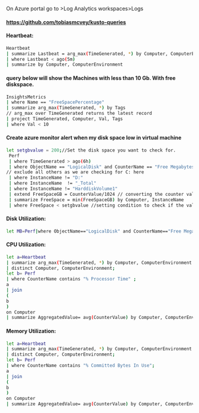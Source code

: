 On Azure portal go to >Log Analytics workspaces>Logs 
#### https://github.com/tobiasmcvey/kusto-queries


#### Heartbeat:
```sh
Heartbeat
| summarize Lastbeat = arg_max(TimeGenerated, *) by Computer, ComputerEnvironment
| where Lastbeat < ago(5m)
| summarize by Computer, ComputerEnvironment
```
#### query below will show the Machines with less than 10 Gb. With free diskspace.
```sh
InsightsMetrics
| where Name == "FreeSpacePercentage"
| summarize arg_max(TimeGenerated, *) by Tags
// arg_max over TimeGenerated returns the latest record
| project TimeGenerated, Computer, Val, Tags
| where Val < 10
```


#### Create azure monitor alert when my disk space low in virtual machine
```sh
let setgbvalue = 200;//Set the disk space you want to check for. 
 Perf 
 | where TimeGenerated > ago(6h)
 | where ObjectName == "LogicalDisk" and CounterName == "Free Megabytes" 
// exclude all others as we are checking for C: here 
 | where InstanceName != "D:"  
 | where InstanceName  != "_Total" 
 | where InstanceName != "HarddiskVolume1" 
 | extend FreeSpaceGB = CounterValue/1024 // converting the counter value to GB 
 | summarize FreeSpace = min(FreeSpaceGB) by Computer, InstanceName 
 | where FreeSpace < setgbvalue //setting condition to check if the value is less than our set value . 
```

#### Disk Utilization:

```sh
let MB=Perf|where ObjectName=="LogicalDisk" and CounterName=="Free Megabytes"|summarize T=arg_max(TimeGenerated,*) by C=Computer,I=InstanceName|where strlen(I)==2 and I contains ":"|project T,C,I,M=CounterValue|where M<5024|sort by M asc;let P=Perf|where ObjectName=="LogicalDisk" and CounterName=="% Free Space"|summarize T=arg_max(TimeGenerated,*) by C=Computer, I=InstanceName|where strlen(I)==2 and I contains ":"|project T,C,I,P=CounterValue|where P<10|sort by P asc;MB|join (P) on C,I|project Time=T,Computer=C,Drive=I,FreeSpacePercent=round(P,2),FreeSpaceMB=M|sort by FreeSpacePercent asc
```

#### CPU Utilization:

```sh
let a=Heartbeat
| summarize arg_max(TimeGenerated, *) by Computer, ComputerEnvironment
| distinct Computer, ComputerEnvironment;
let b= Perf
| where CounterName contains "% Processor Time" ;
a
| join
(
b
)
on Computer
| summarize AggregatedValue= avg(CounterValue) by Computer, ComputerEnvironment, CounterName, bin(TimeGenerated, 5m)
```


#### Memory Utilization:
```sh
let a=Heartbeat
| summarize arg_max(TimeGenerated, *) by Computer, ComputerEnvironment
| distinct Computer, ComputerEnvironment;
let b= Perf
| where CounterName contains "% Committed Bytes In Use";
a
| join
(
b
)
on Computer
| summarize AggregatedValue= avg(CounterValue) by Computer, ComputerEnvironment, CounterName, bin(TimeGenerated, 5m)
```



